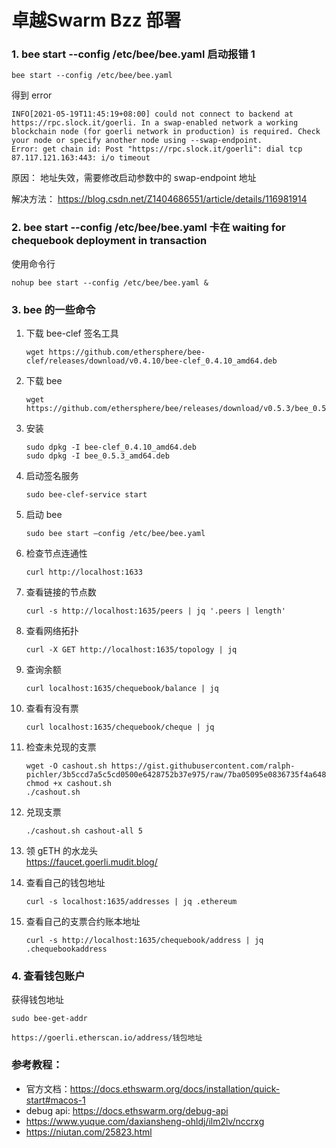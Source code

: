 # 卓越Swarm Bzz 部署

### 1. bee start --config /etc/bee/bee.yaml 启动报错 1

```
bee start --config /etc/bee/bee.yaml
```

得到 error

```
INFO[2021-05-19T11:45:19+08:00] could not connect to backend at https://rpc.slock.it/goerli. In a swap-enabled network a working blockchain node (for goerli network in production) is required. Check your node or specify another node using --swap-endpoint.
Error: get chain id: Post "https://rpc.slock.it/goerli": dial tcp 87.117.121.163:443: i/o timeout
```

原因：
地址失效，需要修改启动参数中的 swap-endpoint 地址

解决方法：
https://blog.csdn.net/Z1404686551/article/details/116981914

### 2. bee start --config /etc/bee/bee.yaml 卡在 waiting for chequebook deployment in transaction

使用命令行

```
nohup bee start --config /etc/bee/bee.yaml &
```

### 3. bee 的一些命令

1. 下载 bee-clef 签名工具  
   ```
   wget https://github.com/ethersphere/bee-clef/releases/download/v0.4.10/bee-clef_0.4.10_amd64.deb
   ```
2. 下载 bee
   
   ```
   wget https://github.com/ethersphere/bee/releases/download/v0.5.3/bee_0.5.3_amd64.deb
   ```
3. 安装
   ```
   sudo dpkg -I bee-clef_0.4.10_amd64.deb
   sudo dpkg -I bee_0.5.3_amd64.deb
   ```
4. 启动签名服务
   ```
   sudo bee-clef-service start
   ```
5. 启动 bee
   ```
   sudo bee start —config /etc/bee/bee.yaml
   ```
6. 检查节点连通性
   ```
   curl http://localhost:1633
   ```
7. 查看链接的节点数
   ```
   curl -s http://localhost:1635/peers | jq '.peers | length'
   ```
8. 查看网络拓扑
   ```
   curl -X GET http://localhost:1635/topology | jq
   ```
9. 查询余额
   ```
   curl localhost:1635/chequebook/balance | jq
   ```
10. 查看有没有票
    ```
    curl localhost:1635/chequebook/cheque | jq
    ```
11. 检查未兑现的支票
    ```
    wget -O cashout.sh https://gist.githubusercontent.com/ralph-pichler/3b5ccd7a5c5cd0500e6428752b37e975/raw/7ba05095e0836735f4a648aefe52c584e18e065f/cashout.sh
    chmod +x cashout.sh
    ./cashout.sh
    ```
12. 兑现支票
    ```
    ./cashout.sh cashout-all 5
    ```
13. 领 gETH 的水龙头  
    https://faucet.goerli.mudit.blog/  
14. 查看自己的钱包地址
    ```
    curl -s localhost:1635/addresses | jq .ethereum
    ```
15. 查看自己的支票合约账本地址
    ```
    curl -s http://localhost:1635/chequebook/address | jq .chequebookaddress
    ```

### 4. 查看钱包账户
   获得钱包地址
   ```
   sudo bee-get-addr
   ```
   ```
   https://goerli.etherscan.io/address/钱包地址
   ```

### 参考教程：

* 官方文档：https://docs.ethswarm.org/docs/installation/quick-start#macos-1  
* debug api: https://docs.ethswarm.org/debug-api
* https://www.yuque.com/daxiansheng-ohldj/ilm2lv/nccrxg
* https://niutan.com/25823.html
